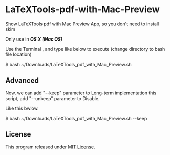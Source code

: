 # LaTeXTools-pdf-with-Mac-Preview

Show LaTeXTools pdf with Mac Preview App, so you don't need to install skim


Only use in _**OS X (Mac OS)**_

Use the Terminal , and type like below to execute (change directory to bash file location)

$ bash ~/Downloads/LaTeXTools_pdf_with_Mac_Preview.sh

## Advanced

Now, we can add "--keep" parameter to Long-term implementation this script, add "--unkeep" parameter to Disable.

Like this bwlow.

$ bash ~/Downloads/LaTeXTools_pdf_with_Mac_Preview.sh --keep


## License

This program released under [MIT License](LICENSE).
